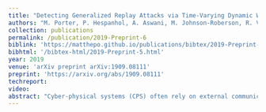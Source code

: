 ```yaml
---
title: "Detecting Generalized Replay Attacks via Time-Varying Dynamic Watermarking"
authors: "M. Porter, P. Hespanhol, A. Aswani, M. Johnson-Roberson, R. Vasudevan, A. Aswani"
collection: publications
permalink: /publication/2019-Preprint-6
biblink: 'https://matthepo.github.io/publications/bibtex/2019-Preprint-6.txt'
bibhtml: '/bibtex-html/2019-Preprint-5.html'
year: 2019
venue: 'arXiv preprint arXiv:1909.08111'
preprint: 'https://arxiv.org/abs/1909.08111'
techreport:
video:
abstract: "Cyber-physical systems (CPS) often rely on external communication for supervisory control or sensing. Unfortunately, these communications render the system vulnerable to cyber-attacks. Attacks that alter messages, such as replay attacks that record measurement signals and then play them back to the system, can cause devastating effects. Dynamic Watermarking methods, which inject a private excitation into control inputs to secure resulting measurement signals, have begun addressing the challenges of detecting these attacks, but have been restricted to linear time invariant (LTI) systems. Though LTI models are sufficient for some applications, other CPS, such as autonomous vehicles, require more complex models. This paper develops a linear time-varying (LTV) extension to previous Dynamic Watermarking methods by designing a matrix normalization factor to accommodate the temporal changes in the system. Implementable tests are provided with considerations for real-world systems. The proposed method is then shown to be able to detect generalized replay attacks both in theory and in simulation using a LTV vehicle model."
---
```

